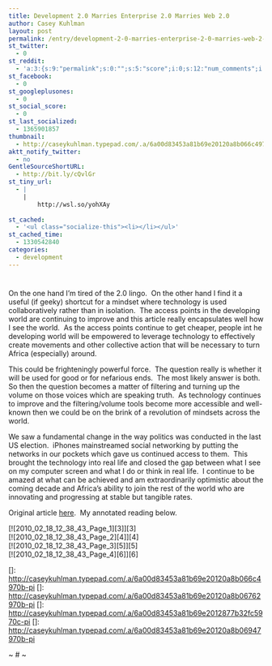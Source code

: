 ```yaml
---
title: Development 2.0 Marries Enterprise 2.0 Marries Web 2.0
author: Casey Kuhlman
layout: post
permalink: /entry/development-2-0-marries-enterprise-2-0-marries-web-2-0
st_twitter:
  - 0
st_reddit:
  - 'a:3:{s:9:"permalink";s:0:"";s:5:"score";i:0;s:12:"num_comments";i:0;}'
st_facebook:
  - 0
st_googleplusones:
  - 0
st_social_score:
  - 0
st_last_socialized:
  - 1365901857
thumbnail:
  - http://caseykuhlman.typepad.com/.a/6a00d83453a81b69e20120a8b066c4970b-pi
aktt_notify_twitter:
  - no
GentleSourceShortURL:
  - http://bit.ly/cQvlGr
st_tiny_url:
  - |
    |
        http://wsl.so/yohXAy
        
st_cached:
  - '<ul class="socialize-this"><li></li></ul>'
st_cached_time:
  - 1330542840
categories:
  - development
---
```

# 

On the one hand I’m tired of the 2.0 lingo.  On the other hand I find it a useful (if geeky) shortcut for a mindset where technology is used collaboratively rather than in isolation.  The access points in the developing world are continuing to improve and this article really encapsulates well how I see the world.  As the access points continue to get cheaper, people int he developing world will be empowered to leverage technology to effectively create movements and other collective action that will be necessary to turn Africa (especially) around.

This could be frighteningly powerful force.  The question really is whether it will be used for good or for nefarious ends.  The most likely answer is both.  So then the question becomes a matter of filtering and turning up the volume on those voices which are speaking truth.  As technology continues to improve and the filtering/volume tools become more accessible and well-known then we could be on the brink of a revolution of mindsets across the world.

We saw a fundamental change in the way politics was conducted in the last US election.  iPhones mainstreamed social networking by putting the networks in our pockets which gave us continued access to them.  This brought the technology into real life and closed the gap between what I see on my computer screen and what I do or think in real life.  I continue to be amazed at what can be achieved and am extraordinarily optimistic about the coming decade and Africa’s ability to join the rest of the world who are innovating and progressing at stable but tangible rates.

Original article [here][1].  My annotated reading below.

 [1]: http://bit.ly/cuLfgs

[![2010_02_18_12_38_43_Page_1][3]][3]  
[![2010_02_18_12_38_43_Page_2][4]][4]  
[![2010_02_18_12_38_43_Page_3][5]][5]  
[![2010_02_18_12_38_43_Page_4][6]][6]

 []: http://caseykuhlman.typepad.com/.a/6a00d83453a81b69e20120a8b066c4970b-pi
 []: http://caseykuhlman.typepad.com/.a/6a00d83453a81b69e20120a8b06762970b-pi
 []: http://caseykuhlman.typepad.com/.a/6a00d83453a81b69e2012877b32fc5970c-pi
 []: http://caseykuhlman.typepad.com/.a/6a00d83453a81b69e20120a8b06947970b-pi

~ # ~